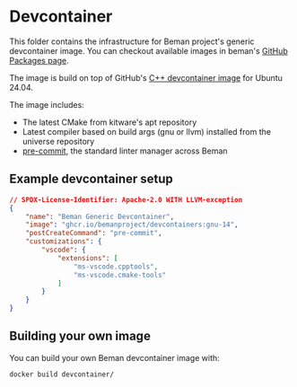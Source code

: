 # Devcontainer

<!-- SPDX-License-Identifier: Apache-2.0 WITH LLVM-exception -->

This folder contains the infrastructure for Beman project's
generic devcontainer image. You can checkout available images in beman's
[GitHub Packages page](https://github.com/orgs/bemanproject/packages/container/package/devcontainers).

The image is build on top of GitHub's
[C++ devcontainer image](https://github.com/devcontainers/images/tree/main/src/cpp)
for Ubuntu 24.04.

The image includes:

- The latest CMake from kitware's apt repository
- Latest compiler based on build args (gnu or llvm) installed from the universe repository
- [pre-commit](https://pre-commit.com/), the standard linter manager across Beman

## Example devcontainer setup

```json
// SPDX-License-Identifier: Apache-2.0 WITH LLVM-exception
{
    "name": "Beman Generic Devcontainer",
    "image": "ghcr.io/bemanproject/devcontainers:gnu-14",
    "postCreateCommand": "pre-commit",
    "customizations": {
        "vscode": {
            "extensions": [
                "ms-vscode.cpptools",
                "ms-vscode.cmake-tools"
            ]
        }
    }
}
```

## Building your own image

You can build your own Beman devcontainer image with:

```bash
docker build devcontainer/
```
